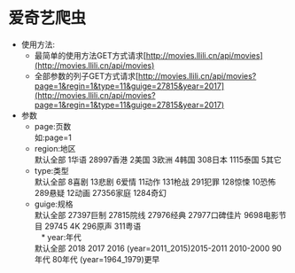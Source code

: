 ﻿# 爱奇艺爬虫
* 使用方法:
    *  最简单的使用方法GET方式请求[http://movies.llili.cn/api/movies](http://movies.llili.cn/api/movies)
    *  全部参数的列子GET方式请求[http://movies.llili.cn/api/movies?page=1&regin=1&type=11&guige=27815&year=2017](http://movies.llili.cn/api/movies?page=1&regin=1&type=11&guige=27815&year=2017)
* 参数
    *  page:页数 <br>如:page=1
    *  region:地区 <br>默认全部 1华语 28997香港 2美国 3欧洲 4韩国 308日本 1115泰国 5其它
    *  type:类型 <br>默认全部 8喜剧 13悲剧 6爱情 11动作 131枪战 291犯罪 128惊悚 10恐怖 289悬疑 12动画 27356家庭 1284奇幻<br>
    *  guige:规格 <br>默认全部 27397巨制 27815院线 27976经典 27977口碑佳片 9698电影节目 29745 4K 296原声 311粤语<br>
    *  year:年代 <br>默认全部 2018 2017 2016 (year=2011_2015)2015-2011 2010-2000 90年代 80年代 (year=1964_1979)更早
